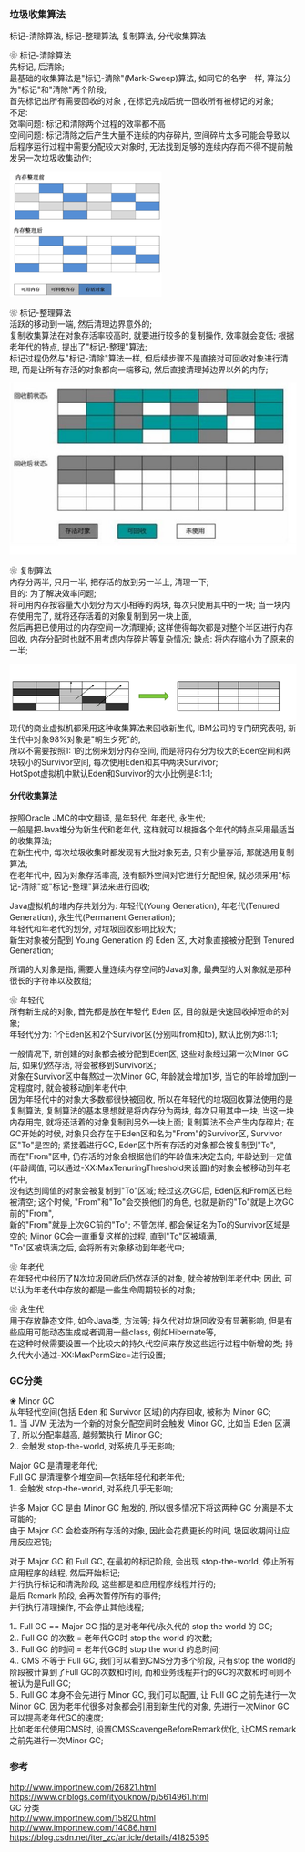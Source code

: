### 垃圾收集算法

标记-清除算法, 标记-整理算法, 复制算法, 分代收集算法   

❀ 标记-清除算法  
先标记, 后清除;  
最基础的收集算法是"标记-清除"(Mark-Sweep)算法, 如同它的名字一样, 算法分为"标记"和"清除"两个阶段;   
首先标记出所有需要回收的对象 , 在标记完成后统一回收所有被标记的对象;   
不足:   
效率问题: 标记和清除两个过程的效率都不高  
空间问题: 标记清除之后产生大量不连续的内存碎片, 空间碎片太多可能会导致以后程序运行过程中需要分配较大对象时, 
无法找到足够的连续内存而不得不提前触发另一次垃圾收集动作;   

![标记-清除算法](ImageFiles/gc_001.png)  

❀ 标记-整理算法  
活跃的移动到一端, 然后清理边界意外的;  
复制收集算法在对象存活率较高时, 就要进行较多的复制操作, 效率就会变低;  根据老年代的特点, 提出了"标记-整理"算法;    
标记过程仍然与"标记-清除"算法一样, 但后续步骤不是直接对可回收对象进行清理, 而是让所有存活的对象都向一端移动, 然后直接清理掉边界以外的内存;   

![标记-整理算法](ImageFiles/gc_003.png)  
  
❀ 复制算法  
内存分两半, 只用一半, 把存活的放到另一半上, 清理一下;  
目的: 为了解决效率问题;   
将可用内存按容量大小划分为大小相等的两块, 每次只使用其中的一块; 当一块内存使用完了, 就将还存活着的对象复制到另一块上面,   
然后再把已使用过的内存空间一次清理掉; 这样使得每次都是对整个半区进行内存回收, 内存分配时也就不用考虑内存碎片等复杂情况; 
缺点: 将内存缩小为了原来的一半;   


![标记-复制算法](ImageFiles/gc_002.png)  
现代的商业虚拟机都采用这种收集算法来回收新生代, IBM公司的专门研究表明, 新生代中对象98%对象是"朝生夕死"的,   
所以不需要按照1: 1的比例来划分内存空间, 而是将内存分为较大的Eden空间和两块较小的Survivor空间, 每次使用Eden和其中两块Survivor;   
HotSpot虚拟机中默认Eden和Survivor的大小比例是8:1:1;   


####  分代收集算法  
按照Oracle JMC的中文翻译, 是年轻代, 年老代, 永生代;  
一般是把Java堆分为新生代和老年代, 这样就可以根据各个年代的特点采用最适当的收集算法;   
在新生代中, 每次垃圾收集时都发现有大批对象死去, 只有少量存活, 那就选用复制算法;   
在老年代中, 因为对象存活率高, 没有额外空间对它进行分配担保, 就必须采用"标记-清除"或"标记-整理"算法来进行回收;   

Java虚拟机的堆内存共划分为: 年轻代(Young Generation), 年老代(Tenured Generation), 永生代(Permanent Generation);    
年轻代和年老代的划分, 对垃圾回收影响比较大;  
新生对象被分配到 Young Generation 的 Eden 区, 大对象直接被分配到 Tenured Generation;  

所谓的大对象是指, 需要大量连续内存空间的Java对象, 最典型的大对象就是那种很长的字符串以及数组;   
 
❀ 年轻代  
所有新生成的对象, 首先都是放在年轻代 Eden 区, 目的就是快速回收掉短命的对象;  
年轻代分为:  1个Eden区和2个Survivor区(分别叫from和to), 默认比例为8:1:1;  

一般情况下, 新创建的对象都会被分配到Eden区, 这些对象经过第一次Minor GC后, 如果仍然存活, 将会被移到Survivor区;   
对象在Survivor区中每熬过一次Minor GC, 年龄就会增加1岁, 当它的年龄增加到一定程度时, 就会被移动到年老代中;    
因为年轻代中的对象大多数都很快被回收, 所以在年轻代的垃圾回收算法使用的是复制算法, 复制算法的基本思想就是将内存分为两块, 
每次只用其中一块, 当这一块内存用完, 就将还活着的对象复制到另外一块上面; 复制算法不会产生内存碎片; 
在GC开始的时候, 对象只会存在于Eden区和名为"From"的Survivor区, Survivor区"To"是空的; 紧接着进行GC, Eden区中所有存活的对象都会被复制到"To",   
而在"From"区中, 仍存活的对象会根据他们的年龄值来决定去向; 年龄达到一定值(年龄阈值, 可以通过-XX:MaxTenuringThreshold来设置)的对象会被移动到年老代中,   
没有达到阈值的对象会被复制到"To"区域; 经过这次GC后, Eden区和From区已经被清空; 这个时候, "From"和"To"会交换他们的角色, 也就是新的"To"就是上次GC前的"From",   
新的"From"就是上次GC前的"To"; 不管怎样, 都会保证名为To的Survivor区域是空的; Minor GC会一直重复这样的过程, 直到"To"区被填满,   
"To"区被填满之后, 会将所有对象移动到年老代中;   

❀ 年老代  
在年轻代中经历了N次垃圾回收后仍然存活的对象, 就会被放到年老代中; 因此, 可以认为年老代中存放的都是一些生命周期较长的对象; 

❀ 永生代    
用于存放静态文件, 如今Java类, 方法等; 持久代对垃圾回收没有显著影响, 但是有些应用可能动态生成或者调用一些class, 例如Hibernate等,   
在这种时候需要设置一个比较大的持久代空间来存放这些运行过程中新增的类; 持久代大小通过-XX:MaxPermSize=<N>进行设置;   


### GC分类    
❀ Minor GC  
从年轻代空间(包括 Eden 和 Survivor 区域)的内存回收, 被称为 Minor GC;   
1.. 当 JVM 无法为一个新的对象分配空间时会触发 Minor GC, 比如当 Eden 区满了, 所以分配率越高, 越频繁执行 Minor GC;  
2.. 会触发 stop-the-world, 对系统几乎无影响;  

Major GC 是清理老年代;  
Full GC 是清理整个堆空间—包括年轻代和老年代;  
1.. 会触发 stop-the-world, 对系统几乎无影响;  

许多 Major GC 是由 Minor GC 触发的, 所以很多情况下将这两种 GC 分离是不太可能的;  
由于 Major GC 会检查所有存活的对象, 因此会花费更长的时间, 圾回收期间让应用反应迟钝;  

对于 Major GC 和 Full GC,  在最初的标记阶段, 会出现 stop-the-world, 停止所有应用程序的线程, 然后开始标记;    
并行执行标记和清洗阶段, 这些都是和应用程序线程并行的;  
最后 Remark 阶段, 会再次暂停所有的事件;  
并行执行清理操作, 不会停止其他线程;  


1.. Full GC == Major GC 指的是对老年代/永久代的 stop the world 的 GC;  
2.. Full GC 的次数 = 老年代GC时 stop the world 的次数;  
3.. Full GC 的时间 = 老年代GC时 stop the world 的总时间;  
4.. CMS 不等于 Full GC, 我们可以看到CMS分为多个阶段, 只有stop the world的阶段被计算到了Full GC的次数和时间, 而和业务线程并行的GC的次数和时间则不被认为是Full GC;  
5.. Full GC 本身不会先进行 Minor GC, 我们可以配置, 让 Full GC 之前先进行一次Minor GC, 因为老年代很多对象都会引用到新生代的对象, 先进行一次Minor GC可以提高老年代GC的速度;  
      比如老年代使用CMS时, 设置CMSScavengeBeforeRemark优化, 让CMS remark之前先进行一次Minor GC;  


### 参考  
http://www.importnew.com/26821.html  
https://www.cnblogs.com/ityouknow/p/5614961.html  
GC 分类  
http://www.importnew.com/15820.html  
http://www.importnew.com/14086.html  
https://blog.csdn.net/iter_zc/article/details/41825395  


